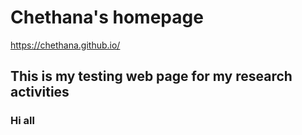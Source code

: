 Chethana's homepage
===================

https://chethana.github.io/

## This is my testing web page for my research activities

### Hi all

